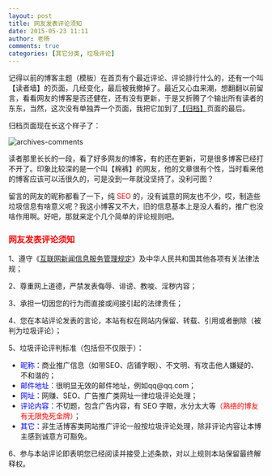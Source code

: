 ```yaml
---
layout: post
title: 网友发表评论须知
date: 2015-05-23 11:11
author: 老杨
comments: true
categories: [其它分类, 垃圾评论]
---
```

记得以前的博客主题（模板）在首页有个最近评论、评论排行什么的，还有一个叫【读者墙】的页面，几经变化，最后被我撤掉了。最近又心血来潮，想翻翻以前留言，看看网友的博客是否还健在，还有没有更新，于是又折腾了个输出所有读者的东东，当然，这次没有单独弄一个页面，我把它加到了<a href="//cyhour.com/archives" target="_blank">【归档】</a>页面的最后。

归档页面现在长这个样子了：

<img src="//cyhour.com/wp-content/uploads/2015/05/archives-comments.png" alt=" archives-comments " />

<span id="comment-notice"></span>

读者那里长长的一段，看了好多网友的博客，有的还在更新，可是很多博客已经打不开了。印象比较深的是一个叫【棉裤】的网友，他的文章很有个性，当时看来他的博客应该可以活很久的，可是没到一年就没坚持了。没利可图？

留言的网友的昵称都看了一下，纯 <span style = "color:red;">SEO</span> 的，没有诚意的网友也不少，哎，制造些垃圾信息有啥意义呢？我这小博客又不大，旧的信息基本上是没人看的，推广也没啥作用啊。好吧，那就来定个几个简单的评论规则吧。

<h3><span style = "color:red;">网友发表评论须知</span></h3>

1、遵守《<a href="http://baike.baidu.com/view/297262.htm" target="_blank" rel="nofollow">互联网新闻信息服务管理规定</a>》及中华人民共和国其他各项有关法律法规；

2、尊重网上道德，严禁发表侮辱、诽谤、教唆、淫秽内容；

3、承担一切因您的行为而直接或间接引起的法律责任；

4、您在本站评论发表的言论，本站有权在网站内保留、转载、引用或者删除（被判为垃圾评论）；

5、垃圾评论评判标准（包括但不仅限于）：
<ul>
	<li><span style = "color:blue;">昵称：</span>商业推广信息（如带SEO、店铺字眼）、不文明、有攻击他人嫌疑的、不和谐的；</li>
	<li><span style = "color:blue;">邮件地址：</span>很明显无效的邮件地址，例如qq@qq.com；</li>
	<li><span style = "color:blue;">网址：</span>网赚、SEO、广告推广类网址一律垃圾评论处理；</li>
	<li><span style = "color:blue;">评论内容：</span>不切题，包含广告内容，有 SEO 字眼，水分太大等<span style = "color:red;">（熟络的博友有无限免死金牌）</span>；</li>
	<li><span style = "color:blue;">其它：</span>非生活博客类网站推广评论一般按垃圾评论处理，除非评论内容让本博主感到诚意方可豁免。</li>
</ul>

6、参与本站评论即表明您已经阅读并接受上述条款，对以上规则本站保留最终解释权。
